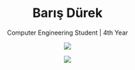 <h1 align="center">Barış Dürek</h1>

<p align="center">
  Computer Engineering Student | 4th Year <br>
</p>

<p align="center">
  <img src="https://github-readme-stats.vercel.app/api/top-langs/?username=barisdurek&layout=compact&theme=dark" />
</p>

<p align="center">
  <a href="https://www.linkedin.com/in/barisdurek">
    <img src="https://img.shields.io/badge/LinkedIn-0A66C2?style=flat&logo=linkedin&logoColor=white"/>
  </a>
</p>
